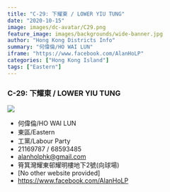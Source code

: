 ```yaml
---
title: "C-29: 下耀東 / LOWER YIU TUNG"
date: "2020-10-15"
image: images/dc-avatar/C29.png
feature_image: images/backgrounds/wide-banner.jpg
author: "Hong Kong Districts Info"
summary: "何偉倫/HO WAI LUN"
iframe: "https://www.facebook.com/AlanHoLP"
categories: ["Hong Kong Island"]
tags: ["Eastern"]
---
```


### C-29: 下耀東 / LOWER YIU TUNG  
![](/images/dc-avatar/C29.png)  

 - 何偉倫/HO WAI LUN  
 - 東區/Eastern  
 - 工黨/Labour Party  
 - 21169787 / 68593485  
 - alanholphk@gmail.com  
 - 筲箕灣耀東邨耀明樓地下2號(向球場)  
 - [No other website provided]  
 - https://www.facebook.com/AlanHoLP
